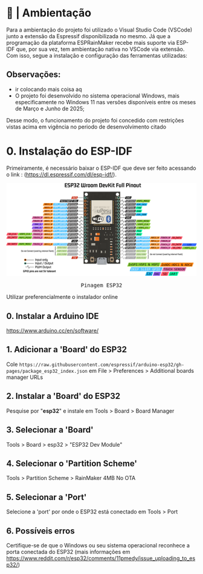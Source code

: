 # 📃 | Ambientação

Para a ambientação do projeto foi utilizado o Visual Studio Code (VSCode) junto a extensão da Espressif disponibilizada no mesmo. Já que a programação da plataforma ESPRainMaker recebe mais suporte via ESP-IDF que, por sua vez, tem ambientação nativa no VSCode via extensão. Com isso, segue a instalação e configuração das ferramentas utilizadas:

  ## Observações:
  
  - ir colocando mais coisa aq
  - O projeto foi desenvolvido no sistema operacional Windows, mais especificamente no Windows 11 nas versões disponíveis entre os meses de Março e Junho de 2025;

  Desse modo, o funcionamento do projeto foi concedido com restrições vistas acima em vigência no periodo de desenvolvimento citado
  


# 0. Instalação do ESP-IDF 

  Primeiramente, é necessário baixar o ESP-IDF que deve ser feito acessando o link : (https://dl.espressif.com/dl/esp-idf/). 


  <kbd>
  <img src = "img/esp32.png">
</p>
  <p align = center>
    Pinagem ESP32
  </p>
</kbd>



  Utilizar preferencialmente o instalador online

## 0. Instalar a Arduino IDE
https://www.arduino.cc/en/software/

## 1. Adicionar a 'Board' do ESP32
Cole ```https://raw.githubusercontent.com/espressif/arduino-esp32/gh-pages/package_esp32_index.json``` em File > Preferences > Additional boards manager URLs

## 2. Instalar a 'Board' do ESP32
Pesquise por "**esp32**" e instale em Tools > Board > Board Manager

## 3. Selecionar a 'Board'
Tools > Board > esp32 > "ESP32 Dev Module"

## 4. Selecionar o 'Partition Scheme'
Tools > Partition Scheme > RainMaker 4MB No OTA

## 5. Selecionar a 'Port'
Selecione a 'port' por onde o ESP32 está conectado em Tools > Port 

## 6. Possíveis erros
Certifique-se de que o Windows ou seu sistema operacional reconhece a porta conectada do ESP32 (mais informações em https://www.reddit.com/r/esp32/comments/11pmedy/issue_uploading_to_esp32/)
